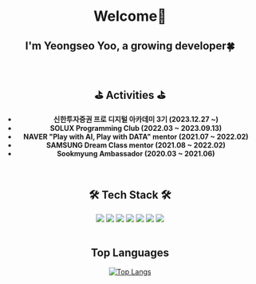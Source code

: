 <div align="center">
  
# Welcome👋
## I'm Yeongseo Yoo, a growing developer🍀  
<br/>

## ⛳ Activities ⛳ 
- **신한투자증권 프로 디지털 아카데미 3기 (2023.12.27 ~)**
- **SOLUX Programming Club (2022.03 ~ 2023.09.13)**
- **NAVER "Play with AI, Play with DATA" mentor (2021.07 ~ 2022.02)**
- **SAMSUNG Dream Class mentor (2021.08 ~ 2022.02)**
- **Sookmyung Ambassador (2020.03 ~ 2021.06)**  
<br/>

## 🛠 Tech Stack 🛠
<img src="https://img.shields.io/badge/Python-3766AB?style=flat&logo=Python&logoColor=white"/> <img src="https://img.shields.io/badge/Java-007396?style=flat&logo=OpenJDK&logoColor=white"/> <img src="https://img.shields.io/badge/Node.js-lightgray?style=flat&logo=nodedotjs&logoColor=339933"/> 
<img src="https://img.shields.io/badge/JavaScript-F7DF1E?style=flat&logo=javascript&logoColor=black"/> <img src="https://img.shields.io/badge/MySQL-lightpink?style=flat&logo=mysql&logoColor=4479A1"/> <img src="https://img.shields.io/badge/MariaDB-white?style=flat&logo=mariadb&logoColor=003545"/> <img src="https://img.shields.io/badge/AWS-black?style=flat&logo=amazonaws&logoColor=white"/> <br/> <br/> 

## Top Languages
[![Top Langs](https://github-readme-stats.vercel.app/api/top-langs/?username=anuraghazra&hide=Makefile,typescript,html,GO,javascript,css,Rust,GLSL,Shell,Astro&layout=compact)](https://github.com/anuraghazra/github-readme-stats)
</div>
